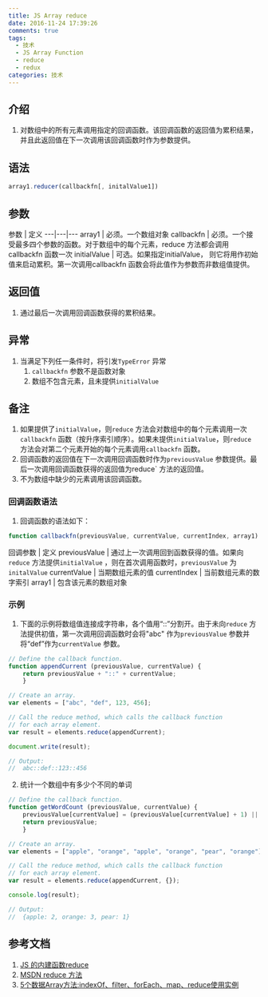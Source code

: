 ```yaml
---
title: JS Array reduce
date: 2016-11-24 17:39:26
comments: true
tags:
  - 技术
  - JS Array Function
  - reduce
  - redux
categories: 技术
---
```


## 介绍

1. 对数组中的所有元素调用指定的回调函数。该回调函数的返回值为累积结果，并且此返回值在下一次调用该回调函数时作为参数提供。

<!--more-->

## 语法

```js
array1.reducer(callbackfn[, initalValue1])
```

## 参数

参数 | 定义
---|---|---
array1 | 必须。一个数组对象
callbackfn | 必须。一个接受最多四个参数的函数。对于数组中的每个元素，reduce 方法都会调用callbackfn 函数一次
initialValue | 可选。如果指定initialValue， 则它将用作初始值来启动累积。第一次调用callbackfn 函数会将此值作为参数而非数组值提供。

## 返回值

1. 通过最后一次调用回调函数获得的累积结果。

## 异常

1. 当满足下列任一条件时，将引发`TypeError` 异常
	1. `callbackfn` 参数不是函数对象
	2. 数组不包含元素，且未提供`initialValue`

## 备注

1. 如果提供了`initialValue`，则`reduce` 方法会对数组中的每个元素调用一次`callbackfn` 函数（按升序索引顺序）。如果未提供`initialValue`，则`reduce` 方法会对第二个元素开始的每个元素调用`callbackfn` 函数。
2. 回调函数的返回值在下一次调用回调函数时作为`previousValue` 参数提供。最后一次调用回调函数获得的返回值为reduce` 方法的返回值。
3. 不为数组中缺少的元素调用该回调函数。

### 回调函数语法

1. 回调函数的语法如下：
```js
function callbackfn(previousValue, currentValue, currentIndex, array1)
```

回调参数 | 定义
previousValue | 通过上一次调用回到函数获得的值。如果向`reduce` 方法提供`initialValue` ，则在首次调用函数时，`previousValue` 为`initalValue`
currentValue | 当期数组元素的值
currentIndex | 当前数组元素的数字索引
array1 |  包含该元素的数组对象

### 示例

1. 下面的示例将数组值连接成字符串，各个值用“::”分割开。由于未向`reduce` 方法提供初值，第一次调用回调函数时会将"abc" 作为`previousValue` 参数并将“def”作为`currentValue` 参数。
```js
// Define the callback function.
function appendCurrent (previousValue, currentValue) {
    return previousValue + "::" + currentValue;
    }

// Create an array.
var elements = ["abc", "def", 123, 456];

// Call the reduce method, which calls the callback function
// for each array element.
var result = elements.reduce(appendCurrent);

document.write(result);

// Output:
//  abc::def::123::456

```
2. 统计一个数组中有多少个不同的单词
```js
// Define the callback function.
function getWordCount (previousValue, currentValue) {
    previousValue[currentValue] = (previousValue[currentValue] + 1) || 1;
    return previousValue;
    }

// Create an array.
var elements = ["apple", "orange", "apple", "orange", "pear", "orange"];

// Call the reduce method, which calls the callback function
// for each array element.
var result = elements.reduce(appendCurrent, {});

console.log(result);

// Output:
//  {apple: 2, orange: 3, pear: 1}
```

## 参考文档

1. [JS 的内建函数reduce](http://www.cnblogs.com/accordion/p/5230287.html)
2. [MSDN reduce 方法](https://msdn.microsoft.com/library/ff679975(v=vs.94).aspx)
3. [5个数据Array方法:indexOf、filter、forEach、map、reduce使用实例](http://www.jb51.net/article/60502.htm)
